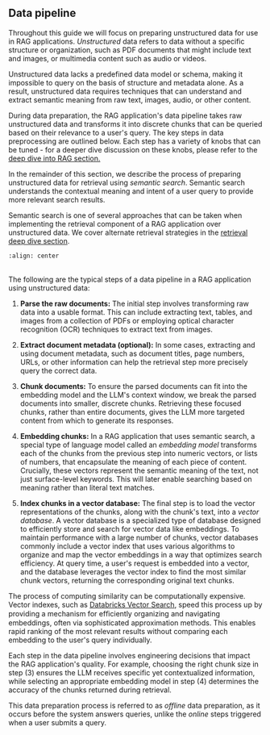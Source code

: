 ## Data pipeline

Throughout this guide we will focus on preparing unstructured data for use in RAG applications. *Unstructured* data refers to data without a specific structure or organization, such as PDF documents that might include text and images, or multimedia content such as audio or videos.

Unstructured data lacks a predefined data model or schema, making it impossible to query on the basis of structure and metadata alone. As a result, unstructured data requires techniques that can understand and extract semantic meaning from raw text, images, audio, or other content.

During data preparation, the RAG application's data pipeline takes raw unstructured data and transforms it into discrete chunks that can be queried based on their relevance to a user's query. The key steps in data preprocessing are outlined below. Each step has a variety of knobs that can be tuned - for a deeper dive discussion on these knobs, please refer to the [deep dive into RAG section.](/nbs/3-deep-dive)

In the remainder of this section, we describe the process of preparing unstructured data for retrieval using *semantic search*. Semantic search understands the contextual meaning and intent of a user query to provide more relevant search results.

Semantic search is one of several approaches that can be taken when implementing the retrieval component of a RAG application over unstructured data. We cover alternate retrieval strategies in the [retrieval deep dive section](/nbs/3-deep-dive).

```{image} ../images/2-fundamentals-unstructured/2_img.png
:align: center
```

<br/>
The following are the typical steps of a data pipeline in a RAG application using unstructured data:

1. **Parse the raw documents:** The initial step involves transforming raw data into a usable format. This can include extracting text, tables, and images from a collection of PDFs or employing optical character recognition (OCR) techniques to extract text from images.

2. **Extract document metadata (optional):** In some cases, extracting and using document metadata, such as document titles, page numbers, URLs, or other information can help the retrieval step more precisely query the correct data.

3. **Chunk documents:** To ensure the parsed documents can fit into the embedding model and the LLM's context window, we break the parsed documents into smaller, discrete chunks. Retrieving these focused chunks, rather than entire documents, gives the LLM more targeted content from which to generate its responses.

4. **Embedding chunks:** In a RAG application that uses semantic search, a special type of language model called an *embedding model* transforms each of the chunks from the previous step into numeric vectors, or lists of numbers, that encapsulate the meaning of each piece of content. Crucially, these vectors represent the semantic meaning of the text, not just surface-level keywords. This will later enable searching based on meaning rather than literal text matches.

5. **Index chunks in a vector database:** The final step is to load the vector representations of the chunks, along with the chunk's text, into a *vector database*. A vector database is a specialized type of database designed to efficiently store and search for vector data like embeddings. To maintain performance with a large number of chunks, vector databases commonly include a vector index that uses various algorithms to organize and map the vector embeddings in a way that optimizes search efficiency. At query time, a user's request is embedded into a vector, and the database leverages the vector index to find the most similar chunk vectors, returning the corresponding original text chunks.

The process of computing similarity can be computationally expensive. Vector indexes, such as [Databricks Vector Search](https://docs.databricks.com/en/generative-ai/vector-search.html), speed this process up by providing a mechanism for efﬁciently organizing and navigating embeddings, often via sophisticated approximation methods. This enables rapid ranking of the most relevant results without comparing each embedding to the user's query individually.

Each step in the data pipeline involves engineering decisions that impact the RAG application's quality. For example, choosing the right chunk size in step (3) ensures the LLM receives specific yet contextualized information, while selecting an appropriate embedding model in step (4) determines the accuracy of the chunks returned during retrieval.

This data preparation process is referred to as *offline* data preparation, as it occurs before the system answers queries, unlike the *online* steps triggered when a user submits a query.
